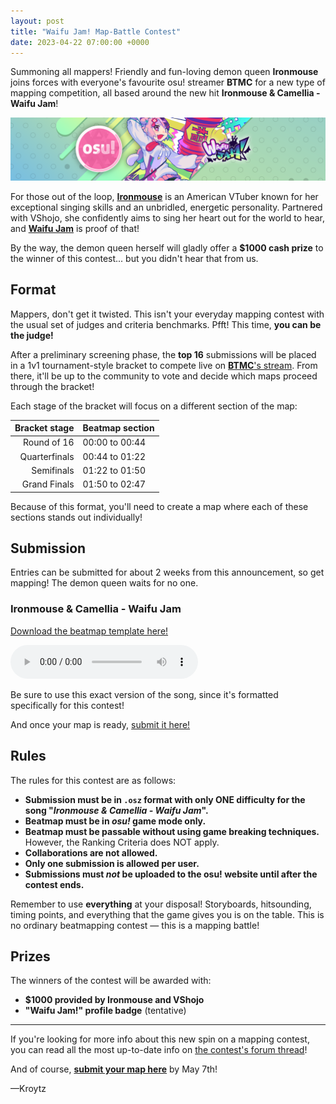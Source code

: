 ```yaml
---
layout: post
title: "Waifu Jam! Map-Battle Contest"
date: 2023-04-22 07:00:00 +0000
---
```


Summoning all mappers! Friendly and fun-loving demon queen **Ironmouse** joins forces with everyone's favourite osu! streamer **BTMC** for a new type of mapping competition, all based around the new hit **Ironmouse & Camellia - Waifu Jam**!

![](/wiki/shared/news/2023-04-22-waifu-jam-map-battle-contest/waifu_jam_banner.png)

For those out of the loop, [**Ironmouse**](https://www.youtube.com/@IronMouseParty) is an American VTuber known for her exceptional singing skills and an unbridled, energetic personality. Partnered with VShojo, she confidently aims to sing her heart out for the world to hear, and [**Waifu Jam**](https://www.youtube.com/watch?v=bdWGBirRpDs) is proof of that!

By the way, the demon queen herself will gladly offer a **$1000 cash prize** to the winner of this contest... but you didn't hear that from us.

## Format

Mappers, don't get it twisted. This isn't your everyday mapping contest with the usual set of judges and criteria benchmarks. Pfft! This time, **you can be the judge!**

After a preliminary screening phase, the **top 16** submissions will be placed in a 1v1 tournament-style bracket to compete live on [**BTMC**'s stream](https://www.twitch.tv/btmc). From there, it'll be up to the community to vote and decide which maps proceed through the bracket!

Each stage of the bracket will focus on a different section of the map:

| Bracket stage | Beatmap section |
| --: | :-- |
| Round of 16 | 00:00 to 00:44 |
| Quarterfinals | 00:44 to 01:22 |
| Semifinals | 01:22 to 01:50 |
| Grand Finals | 01:50 to 02:47 |

Because of this format, you'll need to create a map where each of these sections stands out individually!

## Submission

Entries can be submitted for about 2 weeks from this announcement, so get mapping! The demon queen waits for no one.

### Ironmouse & Camellia - Waifu Jam

[Download the beatmap template here!](https://assets.ppy.sh/artists/31/Songs/Ironmouse%20and%20Camellia%20-%20Waifu%20Jam%20(osu!%20edit).osz)

<audio controls>
    <source src="https://assets.ppy.sh/artists/31/Songs/Ironmouse%20and%20Camellia%20-%20Waifu%20Jam%20(osu!%20edit).mp3">
</audio>

Be sure to use this exact version of the song, since it's formatted specifically for this contest!

And once your map is ready, [submit it here!](https://osu.ppy.sh/community/contests/176)

## Rules

The rules for this contest are as follows:

- **Submission must be in `.osz` format with only ONE difficulty for the song "*Ironmouse & Camellia - Waifu Jam*".**
- **Beatmap must be in *osu!* game mode only.**
- **Beatmap must be passable without using game breaking techniques.** However, the Ranking Criteria does NOT apply.
- **Collaborations are not allowed.**
- **Only one submission is allowed per user.**
- **Submissions must *not* be uploaded to the osu! website until after the contest ends.**

Remember to use **everything** at your disposal! Storyboards, hitsounding, timing points, and everything that the game gives you is on the table. This is no ordinary beatmapping contest — this is a mapping battle!

## Prizes

The winners of the contest will be awarded with:

- **$1000 provided by Ironmouse and VShojo**
- **"Waifu Jam!" profile badge** (tentative)

---

If you're looking for more info about this new spin on a mapping contest, you can read all the most up-to-date info on [the contest's forum thread](https://osu.ppy.sh/community/forums/topics/1754310)!

And of course, [**submit your map here**](https://osu.ppy.sh/community/contests/176) by May 7th!

—Kroytz
